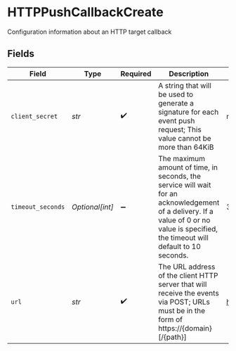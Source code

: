 # HTTPPushCallbackCreate

Configuration information about an HTTP target callback


## Fields

| Field                                                                                                                                                                                 | Type                                                                                                                                                                                  | Required                                                                                                                                                                              | Description                                                                                                                                                                           | Example                                                                                                                                                                               |
| ------------------------------------------------------------------------------------------------------------------------------------------------------------------------------------- | ------------------------------------------------------------------------------------------------------------------------------------------------------------------------------------- | ------------------------------------------------------------------------------------------------------------------------------------------------------------------------------------- | ------------------------------------------------------------------------------------------------------------------------------------------------------------------------------------- | ------------------------------------------------------------------------------------------------------------------------------------------------------------------------------------- |
| `client_secret`                                                                                                                                                                       | *str*                                                                                                                                                                                 | :heavy_check_mark:                                                                                                                                                                    | A string that will be used to generate a signature for each event push request; This value cannot be more than 64KiB                                                                  | mysecretkey                                                                                                                                                                           |
| `timeout_seconds`                                                                                                                                                                     | *Optional[int]*                                                                                                                                                                       | :heavy_minus_sign:                                                                                                                                                                    | The maximum amount of time, in seconds, the service will wait for an acknowledgement of a delivery. If a value of 0 or no value is specified, the timeout will default to 10 seconds. | 30                                                                                                                                                                                    |
| `url`                                                                                                                                                                                 | *str*                                                                                                                                                                                 | :heavy_check_mark:                                                                                                                                                                    | The URL address of the client HTTP server that will receive the events via POST; URLs must be in the form of https://{domain}[/{path}]                                                | https://webhook.example.com                                                                                                                                                           |
